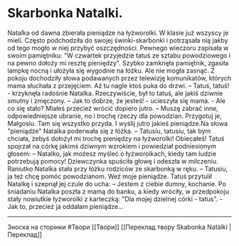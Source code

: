 # Skarbonka Natalki.

Natalka od dawna zbierała pieniądze na łyżworolki. W klasie już wszyscy je
mieli. Często podchodziła do swojej świnki-skarbonki i potrząsała nią jakby od
tego mogło w niej przybyć oszczędności. Pewnego wieczoru zapisała w swoim 
pamiętniku: "W czwartek przyjedzie tatuś ze sztabu powodziowego i na pewno
dołoży mi resztę pieniędzy". Szybko zamknęła pamiętnik, zgasiła lampkę nocną
i ułożyła się wygodnie na łóżku. Ale nie mogła zasnąć. Z pokoju dochodziły
słowa podawanych przez telewizję komunikatów, których mama słuchała z
przejęciem. Aż tu nagle ktoś puka do drzwi.
– Tatuś, tatuś! - krzyknęła radośnie Natalka.
Rzeczywiście, był to tatuś, ale jakiś dziwnie smutny i zmęczony.
– Jak to dobrze, że jesteś! - ucieszyła się mama. - Ale co się stało? Miałeś
przecież wrócić dopiero jutro.
– Muszę zabrać inne, odpowiedniejsze ubranie, no i trochę rzeczy dla 
powodzian. Przygotuj je, Małgosiu. Tam się wszystko przyda. I wyślij jutro
jakieś pieniądze.Na słowa "pieniądze" Natalka poderwała się z łóżka.
– Tatusiu, tatusiu, tak bym chciała, żebyś dołożył mi trochę  pieniędzy na
łyżworolki! Obiecałeś!
Tatuś spojrzał na córkę jakimś dziwnym wzrokiem i powiedział podniesionym 
głosem:
– Natalko, jak możesz myśleć o łyżworolkach, kiedy tam ludzie potrzebują
pomocy!
Dziewczynka spuściła głowę i odeszła w milczeniu.
Raniutko Natalka stała przy łóżku rodziców ze skarbonką w ręku.
– Tatusiu, ja też chcę pomóc powodzianom. Weź moje pieniądze. Tatuś przytulił Natalkę i szepnął jej czule do ucha: 
– Jestem z ciebie dumny, kochanie. Po śniadaniu Natalka poszła z mamą do banku, a kiedy wróciły, w przedpokoju
stały nowiutkie łyżworolki z karteczką: "Dla mojej dzielnej córki - tatus". - Jak to, przecież ja oddałam pieniądze...

------------------------
Зноска на сторінки
#Твори 
[[Твори]]
[[Переклад твору Skabonka Natalki | Переклад]]